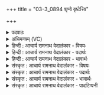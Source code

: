 +++
title = "03-3_0894 शृण्वे वृष्टेरिव"

+++
<details><summary>पदपाठः</summary>

शृ꣣ण्वे꣢। वृ꣣ष्टेः꣢। इ꣣व। स्वनः꣢। प꣡व꣢꣯मानस्य। शु꣣ष्मि꣡णः꣢। च꣡र꣢꣯न्ति। वि꣣द्यु꣡तः꣢। वि꣣। द्यु꣡तः꣢꣯। दि꣣वि꣢। ८९४।
</details>

<details><summary>अधिमन्त्रम् (VC)</summary>

- पवमानः सोमः
- मेध्यातिथिः काण्वः
- गायत्री
- षड्जः
</details>

<details><summary>हिन्दी : आचार्य रामनाथ वेदालंकार - विषयः</summary>

अगले मन्त्र में पुनः परमात्मा और आचार्य का ही विषय वर्णित है।
</details>

<details><summary>हिन्दी : आचार्य रामनाथ वेदालंकार - पदार्थः</summary>

पदार्थान्वयभाषाः -  (शुष्मिणः) बलवान् (पवमानस्य) चित्तशुद्धिकर्ता परमात्मा वा आचार्य का (स्वनः) आनन्दप्रवाह वा ज्ञानप्रवाह का शब्द (वृष्टेः स्वनः इव) वर्षा के शब्द के समान है, उसे मैं (शृण्वे) सुन रहा हूँ। (दिवि) आकाश के समान मेरे आत्मा में (विद्युतः चरन्ति) बिजलियों के सदृश अध्यात्म-ज्योतियाँ विचर रही हैं ॥३॥ यहाँ उपमालङ्कार है ॥३॥
</details>

<details><summary>हिन्दी : आचार्य रामनाथ वेदालंकार - भावार्थः</summary>

भावार्थभाषाः -  जैसे वर्षाकाल में शब्द के साथ बादल से जल-धाराएँ गिरती हैं और बिजलियाँ चमकती हैं,वैसे ही आचार्य के पास से ज्ञान का प्रवाह होने पर शब्द आचार्य के मुख से निकलते हैं और ज्ञान को ग्रहण करनेवाले जीवात्मा में ज्ञान की ज्योतियाँ चमकती हैं। उसी प्रकार परमात्मा के पास से आनन्दरस का प्रवाह होने पर भी कोई दिव्य वर्षा की रिमझिम सी सुनाई देती है और अलौकिक ज्योतियों का भी अनुभव होता है ॥३॥
</details>

<details><summary>संस्कृत : आचार्य रामनाथ वेदालंकार - विषयः</summary>

अथः पुनः परमात्माचार्ययोरेव विषयो वर्ण्यते।
</details>

<details><summary>संस्कृत : आचार्य रामनाथ वेदालंकार - पदार्थः</summary>

पदार्थान्वयभाषाः -  (शुष्मिणः) बलवतः (पवमानस्य) चित्तशोधकस्य परमात्मनः आचार्यस्य वा (स्वनः) आनन्दप्रवाहस्य ज्ञानप्रवाहस्य वा शब्दः (वृष्टेः स्वनः इव) वृष्टेः शब्दः इवास्ति, तम् अहम्, (शृण्वे) शृणोमि। (दिवि) आकाशे इव ममात्मनि (विद्युतः चरन्ति) सौदामिन्यः इव अध्यात्मज्योतींषि चलन्ति ॥३॥ अत्रोपमालङ्कारः ॥३॥
</details>

<details><summary>संस्कृत : आचार्य रामनाथ वेदालंकार - भावार्थः</summary>

भावार्थभाषाः -  यथा वर्षाकाले सस्वनं मेघाद् वारिधाराः पतन्ति विद्युतश्च विद्योतन्ते तथैवाचार्यसकाशाज्ज्ञानप्रवाहे सति शब्दा आचार्यमुखान्निस्सरन्ति ज्ञानग्राहके जीवात्मनि च ज्ञानज्योतीषिं दीप्यन्ते। तथैव परमात्मनः सकाशादानन्दरसप्रवाहेऽपि दिव्यः कश्चन वृष्टिस्वन इव श्रूयतेऽलौकिकानि ज्योतींषि चाप्यनुभूयन्ते ॥३॥
</details>

<details><summary>संस्कृत : आचार्य रामनाथ वेदालंकार - पादटिप्पनी</summary>

टिप्पणी:   १. ऋ० ९।४१।३।
</details>